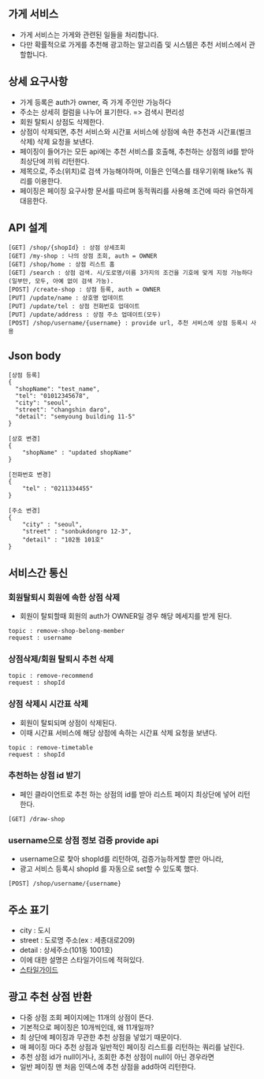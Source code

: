 ## 가게 서비스
* 가게 서비스는 가게와 관련된 일들을 처리합니다.
* 다만 확률적으로 가게를 추천해 광고하는 알고리즘 및 시스템은 추천 서비스에서 관할합니다.

## 상세 요구사항
* 가게 등록은 auth가 owner, 즉 가게 주인만 가능하다
* 주소는 상세히 컬럼을 나누어 표기한다. => 검색시 편리성
* 회원 탈퇴시 상점도 삭제한다.
* 상점이 삭제되면, 추천 서비스와 시간표 서비스에 상점에 속한 추천과 시간표(벌크삭제) 삭제 요청을 보낸다.
* 페이징이 들어가는 모든 api에는 추천 서비스를 호출해, 추천하는 상점의 id를 받아 최상단에 끼워 리턴한다.
* 제목으로, 주소(위치)로 검색 가능해야하며, 이들은 인덱스를 태우기위해 like% 쿼리를 이용한다.
* 페이징은 페이징 요구사항 문서를 따르며 동적쿼리를 사용해 조건에 따라 유연하게 대응한다.

## API 설계
```
[GET] /shop/{shopId} : 상점 상세조회
[GET] /my-shop : 나의 상점 조회, auth = OWNER
[GET] /shop/home : 상점 리스트 홈
[GET] /search : 상점 검색. 시/도로명/이름 3가지의 조건을 기호에 맞게 지정 가능하다(일부만, 모두, 아예 없이 검색 가능).
[POST] /create-shop : 상점 등록, auth = OWNER
[PUT] /update/name : 상호명 업데이트
[PUT] /update/tel : 상점 전화번호 업데이트
[PUT] /update/address : 상점 주소 업데이트(모두)
[POST] /shop/username/{username} : provide url, 추천 서비스에 상점 등록시 사용
```

## Json body
```
[상점 등록]
{
  "shopName": "test_name",
  "tel": "01012345678",
  "city": "seoul",
  "street": "changshin daro",
  "detail": "semyoung building 11-5"
}   

[상호 변경]
{
    "shopName" : "updated shopName"
}

[전화번호 변경]
{
    "tel" : "0211334455"
}

[주소 변경]
{
    "city" : "seoul",
    "street" : "sonbukdongro 12-3",
    "detail" : "102동 101호"
}
```

## 서비스간 통신
### 회원탈퇴시 회원에 속한 상점 삭제
* 회원이 탈퇴할때 회원의 auth가 OWNER일 경우 해당 메세지를 받게 된다.
```
topic : remove-shop-belong-member
request : username
```
### 상점삭제/회원 탈퇴시 추천 삭제
```
topic : remove-recommend
request : shopId
```
### 상점 삭제시 시간표 삭제
* 회원이 탈퇴되며 상점이 삭제된다.
* 이때 시간표 서비스에 해당 상점에 속하는 시간표 삭제 요청을 보낸다.
```
topic : remove-timetable
request : shopId
```
### 추천하는 상점 id 받기
* 페인 클라이언트로 추천 하는 상점의 id를 받아 리스트 페이지 최상단에 넣어 리턴한다.
```
[GET] /draw-shop
```
### username으로 상점 정보 검증 provide api
* username으로 찾아 shopId를 리턴하여, 검증가능하게할 뿐만 아니라,
* 광고 서비스 등록시 shopId 를 자동으로 set할 수 있도록 했다.
```
[POST] /shop/username/{username}
```

## 주소 표기
* city : 도시
* street : 도로명 주소(ex : 세종대로209)
* detail : 상세주소(101동 1001호)
* 이에 대한 설명은 스타일가이드에 적혀있다.
* [스타일가이드](https://github.com/liveforone/study/blob/main/%5B%EB%82%98%EB%A7%8C%EC%9D%98%20%EC%8A%A4%ED%83%80%EC%9D%BC%20%EA%B0%80%EC%9D%B4%EB%93%9C%5D/m.%20%EC%A1%B0%EA%B1%B4%EC%9D%B4%20%EB%B3%B5%EC%9E%A1%ED%95%9C%20%EC%BF%BC%EB%A6%AC%EC%97%90%EC%84%9C%EB%8A%94%20%EC%BB%AC%EB%9F%BC%EC%9D%84%20%EC%9E%91%EA%B2%8C%20%EC%AA%BC%EA%B0%9C%EB%9D%BC.md)

## 광고 추천 상점 반환
* 다중 상점 조회 페이지에는 11개의 상점이 뜬다.
* 기본적으로 페이징은 10개씩인데, 왜 11개일까?
* 최 상단에 페이징과 무관한 추천 상점을 넣었기 때문이다.
* 매 페이징 마다 추천 상점과 일반적인 페이징 리스트를 리턴하는 쿼리를 날린다.
* 추천 상점 id가 null이거나, 조회한 추천 상점이 null이 아닌 경우라면 
* 일반 페이징 맨 처음 인덱스에 추천 상점을 add하여 리턴한다.